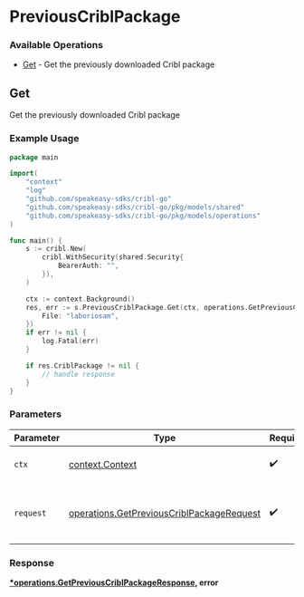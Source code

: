 # PreviousCriblPackage

### Available Operations

* [Get](#get) - Get the previously downloaded Cribl package

## Get

Get the previously downloaded Cribl package

### Example Usage

```go
package main

import(
	"context"
	"log"
	"github.com/speakeasy-sdks/cribl-go"
	"github.com/speakeasy-sdks/cribl-go/pkg/models/shared"
	"github.com/speakeasy-sdks/cribl-go/pkg/models/operations"
)

func main() {
    s := cribl.New(
        cribl.WithSecurity(shared.Security{
            BearerAuth: "",
        }),
    )

    ctx := context.Background()
    res, err := s.PreviousCriblPackage.Get(ctx, operations.GetPreviousCriblPackageRequest{
        File: "laboriosam",
    })
    if err != nil {
        log.Fatal(err)
    }

    if res.CriblPackage != nil {
        // handle response
    }
}
```

### Parameters

| Parameter                                                                                              | Type                                                                                                   | Required                                                                                               | Description                                                                                            |
| ------------------------------------------------------------------------------------------------------ | ------------------------------------------------------------------------------------------------------ | ------------------------------------------------------------------------------------------------------ | ------------------------------------------------------------------------------------------------------ |
| `ctx`                                                                                                  | [context.Context](https://pkg.go.dev/context#Context)                                                  | :heavy_check_mark:                                                                                     | The context to use for the request.                                                                    |
| `request`                                                                                              | [operations.GetPreviousCriblPackageRequest](../../models/operations/getpreviouscriblpackagerequest.md) | :heavy_check_mark:                                                                                     | The request object to use for the request.                                                             |


### Response

**[*operations.GetPreviousCriblPackageResponse](../../models/operations/getpreviouscriblpackageresponse.md), error**

